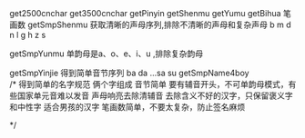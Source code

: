 

get2500cnchar
get3500cnchar
getPinyin
getShenmu
getYumu
getBihua   笔画数
getSmpShenmu   获取清晰的声母序列,排除不清晰的声母和复杂声母 
b m d n l g h z s 

getSmpYunmu      单韵母是a、o、e、i、u ,排除复杂韵母

getSmpYinjie  得到简单音节序列 ba da ...sa su
getSmpName4boy   
/*
得到简单的名字规范
俩个字组成
音节简单 
要有辅音开头，不可单韵母模式，有些国家单元音难以发音
声母响亮去除清辅音
去除含义不好的汉字，只保留褒义字和中性字
适合男孩的汉字
笔画数简单，不要太复杂，防止签名麻烦

*/


